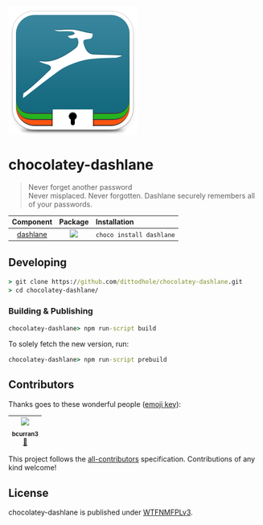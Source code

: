 ![](assets/icon256.png)

# chocolatey-dashlane

> Never forget another password  
> Never misplaced. Never forgotten. Dashlane securely remembers all of your passwords.

| Component                                            | Package                                               | Installation             |
|:----------------------------------------------------:|:-----------------------------------------------------:|:-------------------------|
| [dashlane](https://chocolatey.org/packages/dashlane) | ![](https://img.shields.io/chocolatey/v/dashlane.svg) | `choco install dashlane` |

## Developing

```cmd
> git clone https://github.com/dittodhole/chocolatey-dashlane.git
> cd chocolatey-dashlane/
```

### Building & Publishing

```cmd
chocolatey-dashlane> npm run-script build
```

To solely fetch the new version, run:

```cmd
chocolatey-dashlane> npm run-script prebuild
```

## Contributors

Thanks goes to these wonderful people ([emoji key](https://github.com/kentcdodds/all-contributors#emoji-key)):

<!-- ALL-CONTRIBUTORS-LIST:START - Do not remove or modify this section -->
<!-- prettier-ignore -->
| [<img src="https://avatars2.githubusercontent.com/u/14026600?v=4" width="100px;"/><br /><sub><b>bcurran3</b></sub>](https://github.com/bcurran3)<br />[🤔](#ideas-bcurran3 "Ideas, Planning, & Feedback") |
| :---: |
<!-- ALL-CONTRIBUTORS-LIST:END -->

This project follows the [all-contributors](https://github.com/kentcdodds/all-contributors) specification. Contributions of any kind welcome!

## License

chocolatey-dashlane is published under [WTFNMFPLv3](https://github.com/dittodhole/WTFNMFPLv3).
